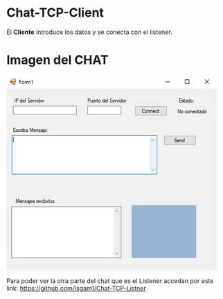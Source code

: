 # Chat-TCP-Client

El <strong>Cliente</strong> introduce los datos y se conecta con el listener.




Imagen del CHAT
==========

![](https://github.com/isgam1/Chat-TCP-Client/blob/master/readme/TCP-Client.png)


Para poder ver la otra parte del chat que es el Listener accedan por este link: https://github.com/isgam1/Chat-TCP-Listner


